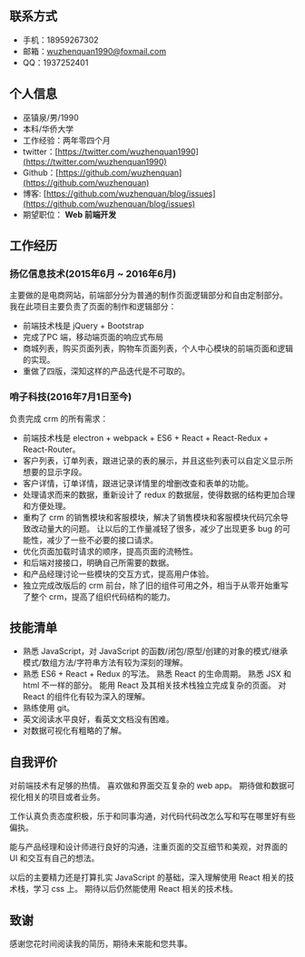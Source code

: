 ## 联系方式

- 手机：18959267302
- 邮箱：[wuzhenquan1990@foxmail.com](mailto://wuzhenquan1990@foxmail.com)
- QQ：1937252401

## 个人信息

- 巫镇泉/男/1990
- 本科/华侨大学
- 工作经验：两年零四个月
- twitter：[https://twitter.com/wuzhenquan1990](https://twitter.com/wuzhenquan1990)
- Github：[https://github.com/wuzhenquan](https://github.com/wuzhenquan)
- 博客: [https://github.com/wuzhenquan/blog/issues](https://github.com/wuzhenquan/blog/issues)
- 期望职位： **Web 前端开发** 

## 工作经历

### 扬亿信息技术(2015年6月 ~ 2016年6月)

主要做的是电商网站，前端部分分为普通的制作页面逻辑部分和自由定制部分。
我在此项目主要负责了页面的制作和逻辑部分：

- 前端技术栈是 jQuery + Bootstrap
- 完成了PC 端，移动端页面的响应式布局
- 商城列表，购买页面列表，购物车页面列表，个人中心模块的前端页面和逻辑的实现。 
- 重做了四版，深知这样的产品迭代是不可取的。 

### 哨子科技(2016年7月1日至今)


负责完成 crm 的所有需求：

- 前端技术栈是 electron + webpack + ES6 + React + React-Redux + React-Router。
- 客户列表，订单列表，跟进记录的表的展示，并且这些列表可以自定义显示所想要的显示字段。
- 客户详情，订单详情，跟进记录详情里的增删改查和表单的功能。
- 处理请求而来的数据，重新设计了 redux 的数据层，使得数据的结构更加合理和方便处理。
- 重构了 crm 的销售模块和客服模块，解决了销售模块和客服模块代码冗余导致改动量大的问题。 让以后的工作量减轻了很多，减少了出现更多 bug 的可能性，减少了一些不必要的接口请求。 
- 优化页面加载时请求的顺序，提高页面的流畅性。
- 和后端对接接口，明确自己所需要的数据。 
- 和产品经理讨论一些模块的交互方式，提高用户体验。
- 独立完成改版后的 crm 前台，除了旧的组件可用之外，相当于从零开始重写了整个 crm，提高了组织代码结构的能力。

## 技能清单

- 熟悉 JavaScript，对 JavaScript 的函数/闭包/原型/创建的对象的模式/继承模式/数组方法/字符串方法有较为深刻的理解。
- 熟悉 ES6 + React + Redux 的写法。 熟悉 React 的生命周期。 熟悉 JSX 和 html 不一样的部分。 能用 React 及其相关技术栈独立完成复杂的页面。 对 React 的组件化有较为深入的理解。 
- 熟练使用 git。
- 英文阅读水平良好，看英文文档没有困难。
- 对数据可视化有粗略的了解。

## 自我评价

对前端技术有足够的热情。 喜欢做和界面交互复杂的 web app。 期待做和数据可视化相关的项目或者业务。

工作认真负责态度积极，乐于和同事沟通，对代码代码改怎么写和写在哪里好有些偏执。

能与产品经理和设计师进行良好的沟通，注重页面的交互细节和美观，对界面的 UI 和交互有自己的想法。 

以后的主要精力还是打算扎实 JavaScript 的基础，深入理解使用 React 相关的技术栈，学习 css 上。 期待以后仍然能使用 React 相关的技术栈。 


## 致谢

感谢您花时间阅读我的简历，期待未来能和您共事。 